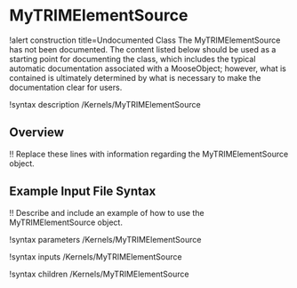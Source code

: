 # MyTRIMElementSource

!alert construction title=Undocumented Class
The MyTRIMElementSource has not been documented. The content listed below should be used as a starting point for
documenting the class, which includes the typical automatic documentation associated with a
MooseObject; however, what is contained is ultimately determined by what is necessary to make the
documentation clear for users.

!syntax description /Kernels/MyTRIMElementSource

## Overview

!! Replace these lines with information regarding the MyTRIMElementSource object.

## Example Input File Syntax

!! Describe and include an example of how to use the MyTRIMElementSource object.

!syntax parameters /Kernels/MyTRIMElementSource

!syntax inputs /Kernels/MyTRIMElementSource

!syntax children /Kernels/MyTRIMElementSource
